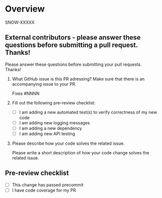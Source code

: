 <!-- Text inside of HTML comment blocks will NOT appear in your pull request description -->
<!-- Formatting information can be found at https://www.markdownguide.org/basic-syntax/ -->
# Overview

SNOW-XXXXX
## External contributors - please answer these questions before submitting a pull request. Thanks!

Please answer these questions before submitting your pull requests. Thanks!

1. What GitHub issue is this PR adressing? Make sure that there is an accompanying issue to your PR.

   Fixes #NNNN


2. Fill out the following pre-review checklist:

    - [ ] I am adding a new automated test(s) to verify correctness of my new code
    - [ ] I am adding new logging messages
    - [ ] I am adding a new dependency
    - [ ] I am adding new API testing

3. Please describe how your code solves the related issue.

   Please write a short description of how your code change solves the related issue.

## Pre-review checklist
- [ ] This change has passed precommit
- [ ] I have code coverage for my PR
